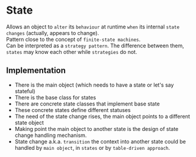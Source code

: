 # State

Allows an object to `alter` its `behaviour` at runtime `when` its internal `state changes` (actually, appears to change).  
Pattern close to the concept of `finite-state machines`.  
Can be interpreted as a `strategy pattern`. The difference between them, `states` may know each other while `strategies` do not.

## Implementation

* There is the main object (which needs to have a state or let's say stateful)
* There is the base class for states
* There are concrete state classes that implement base state
* These concrete states define different statuses
* The need of the state change rises, the main object points to a different state object
* Making point the main object to another state is the design of state change handling mechanism.
* State change a.k.a. `transition`  the context into another state could be handled by `main object`, in `states` or by `table-driven approach`.
